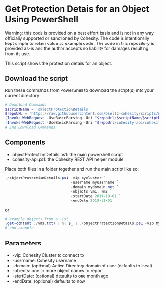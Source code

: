 # Get Protection Detais for an Object Using PowerShell

Warning: this code is provided on a best effort basis and is not in any way officially supported or sanctioned by Cohesity. The code is intentionally kept simple to retain value as example code. The code in this repository is provided as-is and the author accepts no liability for damages resulting from its use.

This script shows the protection details for an object.

## Download the script

Run these commands from PowerShell to download the script(s) into your current directory

```powershell
# Download Commands
$scriptName = 'objectProtectionDetails'
$repoURL = 'https://raw.githubusercontent.com/bseltz-cohesity/scripts/master/powershell'
(Invoke-WebRequest -UseBasicParsing -Uri "$repoUrl/$scriptName/$scriptName.ps1").content | Out-File "$scriptName.ps1"; (Get-Content "$scriptName.ps1") | Set-Content "$scriptName.ps1"
(Invoke-WebRequest -UseBasicParsing -Uri "$repoUrl/cohesity-api/cohesity-api.ps1").content | Out-File cohesity-api.ps1; (Get-Content cohesity-api.ps1) | Set-Content cohesity-api.ps1
# End Download Commands
```

## Components

* objectProtectionDetails.ps1: the main powershell script
* cohesity-api.ps1: the Cohesity REST API helper module

Place both files in a folder together and run the main script like so:

```powershell
./objectProtectionDetails.ps1 -vip mycluster `
                              -username myusername `
                              -domain mydomain.net `
                              -objects vm1, vm2 `
                              -startDate 2019-10-01 `
                              -endDate 2019-11-01
```

or

```powershell
# example objects from a list
(get-content ./vms.txt) | %{ $_ | ./objectProtectionDetails.ps1 -vip mycluster -username myusername -domain mydomain.net }
# end example
```

## Parameters

* -vip: Cohesity Cluster to connect to
* -username: Cohesity username
* -domain: (optional) Active Directory domain of user (defaults to local)
* -objects: one or more object names to report
* -startDate: (optional) detaults to one month ago
* -endDate: (optional) defaults to now
